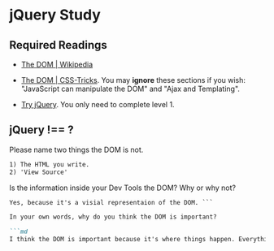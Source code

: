 # jQuery Study

## Required Readings

-   [The DOM | Wikipedia](https://en.wikipedia.org/wiki/Document_Object_Model)

-   [The DOM | CSS-Tricks](https://css-tricks.com/dom/). You may **ignore**
    these sections if you wish: "JavaScript can manipulate the DOM" and "Ajax
    and Templating".

-   [Try jQuery](http://try.jquery.com/). You only need to complete level 1.

## jQuery !== ?

Please name two things the DOM is not.

```md
1) The HTML you write.
2) 'View Source'
```

Is the information inside your Dev Tools the DOM? Why or why not?

```md
Yes, because it's a visial representaion of the DOM. ```

In your own words, why do you think the DOM is important?

```md
I think the DOM is important because it's where things happen. Everything kind of goes to it...if you will.```
